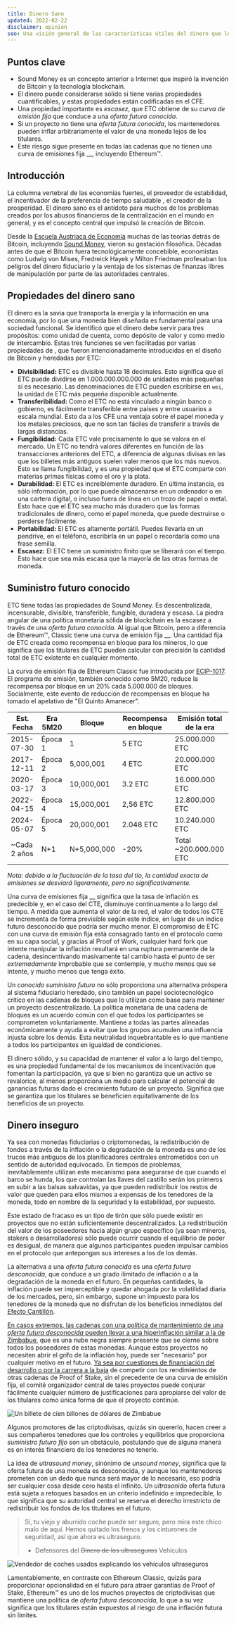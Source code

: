 ```yaml
---
title: Dinero Sano
updated: 2022-02-22
disclaimer: opinion
seo: Una visión general de las características útiles del dinero que le dan valor, y cómo algunas blockchains, incluyendo Ethereum Classic y Bitcoin, aplican intencionadamente estas características a su política monetaria para asegurar la descentralización y la longevidad.
---
```


## Puntos clave

- Sound Money es un concepto anterior a Internet que inspiró la invención de Bitcoin y la tecnología blockchain.
- El dinero puede considerarse sólido si tiene varias propiedades cuantificables, y estas propiedades están codificadas en el CFE.
- Una propiedad importante es _escasez_, que ETC obtiene de su _curva de emisión fija_ que conduce a una _oferta futura conocida_.
- Si un proyecto no tiene una _oferta futura conocida_, los mantenedores pueden inflar arbitrariamente el valor de una moneda lejos de los titulares.
- Este riesgo sigue presente en todas las cadenas que no tienen una curva de emisiones fija __, incluyendo Ethereum™.

## Introducción

La columna vertebral de las economías fuertes, el proveedor de estabilidad, el incentivador de la preferencia de tiempo saludable [](https://www.youtube.com/watch?v=k5XbLm3pEfI), el creador de la prosperidad. El dinero sano es el antídoto para muchos de los problemas creados por los abusos financieros de la centralización en el mundo en general, y es el concepto central que impulsó la creación de Bitcoin.

Desde la [Escuela Austriaca de Economía](https://mises.org/topics/bitcoin) muchas de las teorías detrás de Bitcoin, incluyendo [Sound Money](https://mises.org/library/principle-sound-money), vieron su gestación filosófica. Décadas antes de que el Bitcoin fuera tecnológicamente concebible, economistas como Ludwig von Mises, Fredreick Hayek y Milton Friedman profesaban los peligros del dinero fiduciario y la ventaja de los sistemas de finanzas libres de manipulación por parte de las autoridades centrales.

## Propiedades del dinero sano

El dinero es la savia que transporta la energía y la información en una economía, por lo que una moneda bien diseñada es fundamental para una sociedad funcional. Se identificó que el dinero debe servir para tres propósitos: como unidad de cuenta, como depósito de valor y como medio de intercambio. Estas tres funciones se ven facilitadas por varias propiedades de [](https://cryptowhat.com/properties-of-sound-money/), que fueron intencionadamente introducidas en el diseño de Bitcoin y heredadas por ETC:

- **Divisibilidad:** ETC es divisible hasta 18 decimales. Esto significa que el ETC puede dividirse en 1.000.000.000.000 de unidades más pequeñas si es necesario. Las denominaciones de ETC pueden escribirse en `wei`, la unidad de ETC más pequeña disponible actualmente.
- **Transferibilidad:** Como el ETC no está vinculado a ningún banco o gobierno, es fácilmente transferible entre países y entre usuarios a escala mundial. Esto da a los CFE una ventaja sobre el papel moneda y los metales preciosos, que no son tan fáciles de transferir a través de largas distancias.
- **Fungibilidad:** Cada ETC vale precisamente lo que se valora en el mercado. Un ETC no tendrá valores diferentes en función de las transacciones anteriores del ETC, a diferencia de algunas divisas en las que los billetes más antiguos suelen valer menos que los más nuevos. Esto se llama fungibilidad, y es una propiedad que el ETC comparte con materias primas físicas como el oro y la plata.
- **Durabilidad:** El ETC es increíblemente duradero. En última instancia, es sólo información, por lo que puede almacenarse en un ordenador o en una cartera digital, o incluso fuera de línea en un trozo de papel o metal. Esto hace que el ETC sea mucho más duradero que las formas tradicionales de dinero, como el papel moneda, que puede destruirse o perderse fácilmente.
- **Portabilidad:** El ETC es altamente portátil. Puedes llevarla en un pendrive, en el teléfono, escribirla en un papel o recordarla como una frase semilla.
- **Escasez:** El ETC tiene un suministro finito que se liberará con el tiempo. Esto hace que sea más escasa que la mayoría de las otras formas de moneda.

## Suministro futuro conocido

ETC tiene todas las propiedades de Sound Money. Es descentralizada, incensurable, divisible, transferible, fungible, duradera y escasa. La piedra angular de una política monetaria sólida de blockchain es la escasez a través de una _oferta futura conocida_. Al igual que Bitcoin, pero a diferencia de Ethereum™, Classic tiene una curva de emisión fija __. Una cantidad fija [](https://etcis.money/) de ETC creada como recompensa en bloque para los mineros, lo que significa que los titulares de ETC pueden calcular con precisión la cantidad total de ETC existente en cualquier momento.

La curva de emisión fija de Ethereum Classic fue introducida por [ECIP-1017](https://ecips.ethereumclassic.org/ECIPs/ecip-1017). El programa de emisión, también conocido como 5M20, reduce la recompensa por bloque en un 20% cada 5.000.000 de bloques. Socialmente, este evento de reducción de recompensas en bloque ha tomado el apelativo de "El Quinto Amanecer".

| Est. Fecha   | Era 5M20 | Bloque      | Recompensa en bloque | Emisión total de la era |
| ------------ | -------- | ----------- | -------------------- | ----------------------- |
| 2015-07-30   | Época 1  | 1           | 5 ETC                | 25.000.000 ETC          |
| 2017-12-11   | Época 2  | 5,000,001   | 4 ETC                | 20.000.000 ETC          |
| 2020-03-17   | Época 3  | 10,000,001  | 3.2 ETC              | 16.000.000 ETC          |
| 2022-04-15   | Época 4  | 15,000,001  | 2,56 ETC             | 12.800.000 ETC          |
| 2024-05-07   | Época 5  | 20,000,001  | 2.048 ETC            | 10.240.000 ETC          |
| ~Cada 2 años | N+1      | N+5,000,000 | -20%                 | Total ~200.000.000 ETC  |

_Nota: debido a la fluctuación de la tasa del tío, la cantidad exacta de emisiones se desviará ligeramente, pero no significativamente._

Una curva de emisiones fija __ significa que la tasa de inflación es predecible y, en el caso del CTE, disminuye continuamente a lo largo del tiempo. A medida que aumenta el valor de la red, el valor de todos los CTE se incrementa de forma previsible según este índice, en lugar de un índice futuro desconocido que podría ser mucho menor. El compromiso de ETC con una curva de emisión fija está consagrado tanto en el protocolo como en su capa social, y gracias al Proof of Work, cualquier hard fork que intente manipular la inflación resultará en una ruptura permanente de la cadena, desincentivando masivamente tal cambio hasta el punto de ser _extremadamente_ improbable que se contemple, y mucho menos que se intente, y mucho menos que tenga éxito.

Un _conocido suministro futuro_ no sólo proporciona una alternativa próspera al sistema fiduciario heredado, sino también un papel sociotecnológico crítico en las cadenas de bloques que lo utilizan como base para mantener un proyecto descentralizado. La política monetaria de una cadena de bloques es un acuerdo común con el que todos los participantes se comprometen voluntariamente. Mantiene a todas las partes alineadas económicamente y ayuda a evitar que los grupos acumulen una influencia injusta sobre los demás. Esta neutralidad inquebrantable es lo que mantiene a todos los participantes en igualdad de condiciones.

El dinero sólido, y su capacidad de mantener el valor a lo largo del tiempo, es una propiedad fundamental de los mecanismos de incentivación que fomentan la participación, ya que si bien no garantiza que un activo se revalorice, al menos proporciona un medio para calcular el potencial de ganancias futuras dado el crecimiento futuro de un proyecto. Significa que se garantiza que los titulares se beneficien equitativamente de los beneficios de un proyecto.

## Dinero inseguro

Ya sea con monedas fiduciarias o criptomonedas, la redistribución de fondos a través de la inflación o la degradación de la moneda es uno de los trucos más antiguos de los planificadores centrales entrometidos con un sentido de autoridad equivocado. En tiempos de problemas, inevitablemente utilizan este mecanismo para asegurarse de que cuando el barco se hunda, los que controlan las llaves del castillo serán los primeros en subir a las balsas salvavidas, ya que pueden redistribuir los restos de valor que queden para ellos mismos a expensas de los tenedores de la moneda, todo en nombre de la seguridad y la estabilidad, por supuesto.

Este estado de fracaso es un tipo de tirón que sólo puede existir en proyectos que no están suficientemente descentralizados. La redistribución del valor de los poseedores hacia algún grupo específico (ya sean mineros, stakers o desarrolladores) sólo puede ocurrir cuando el equilibrio de poder [](/why-classic/decentralism#balancing-power) es desigual, de manera que algunos participantes pueden impulsar cambios en el protocolo que antepongan sus intereses a los de los demás.

La alternativa a una _oferta futura conocida_ es una _oferta futura desconocida_, que conduce a un grado ilimitado de inflación o a la degradación de la moneda en el futuro. En pequeñas cantidades, la inflación puede ser imperceptible y quedar ahogada por la volatilidad diaria de los mercados, pero, sin embargo, supone un impuesto para los tenedores de la moneda que no disfrutan de los beneficios inmediatos del [Efecto Cantillón](https://cointelegraph.com/explained/from-cash-to-crypto-the-cantillon-effect-vs-the-nakamoto-effect).

[En casos extremos, las cadenas con una política de mantenimiento de una _oferta futura desconocida_ pueden llevar a una hiperinflación similar a la de Zimbabue](https://en.wikipedia.org/wiki/Hyperinflation_in_Zimbabwe), que es una nube negra siempre presente que se cierne sobre todos los poseedores de estas monedas. Aunque estos proyectos no necesiten abrir el grifo de la inflación hoy, puede ser "necesario" por cualquier motivo en el futuro. [Ya sea por cuestiones de financiación del desarrollo o por la carrera a la baja](/why-classic/proof-of-work#the-apr-arms-race) de competir con los rendimientos de otras cadenas de Proof of Stake, sin el precedente de una curva de emisión fija, el comité organizador central de tales proyectos puede conjurar fácilmente cualquier número de justificaciones para apropiarse del valor de los titulares como única forma de que el proyecto continúe.

![Un billete de cien billones de dólares de Zimbabue](./zimbabwedollar.jpg)

Algunos promotores de las criptodivisas, quizás sin quererlo, hacen creer a sus compañeros tenedores que los controles y equilibrios que proporciona _suministro futuro fijo_ son un obstáculo, postulando que de alguna manera es en interés financiero de los tenedores no tenerlo.

La idea de _ultrasound money_, sinónimo de _unsound money_, significa que la oferta futura de una moneda es desconocida, y aunque los mantenedores prometen con un dedo que nunca será mayor de lo necesario, eso podría ser cualquier cosa desde cero hasta el infinito. Un _ultrasonido_ oferta futura está sujeta a retoques basados en un criterio indefinido e impredecible, lo que significa que su autoridad central se reserva el derecho irrestricto de redistribuir los fondos de los titulares en el futuro.

> Sí, tu viejo y aburrido coche puede ser seguro, pero mira este chico malo de aquí. Hemos quitado los frenos y los cinturones de seguridad, así que ahora es ultraseguro.
> 
> - Defensores del ~~Dinero de los ultraseguros~~ Vehículos

![Vendedor de coches usados explicando los vehículos ultraseguros](./ultrasafe.jpg)

Lamentablemente, en contraste con Ethereum Classic, quizás para proporcionar opcionalidad en el futuro para atraer garantías de Proof of Stake, Ethereum™ es uno de los muchos proyectos de criptodivisas que mantiene una política de _oferta futura desconocida_, lo que a su vez significa que los titulares están expuestos al riesgo de una inflación futura sin límites.
